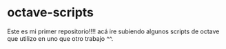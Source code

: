 # octave-scripts
Este es mi primer repositorio!!!!
acá ire subiendo algunos scripts de octave que utilizo en uno que otro trabajo ^^.

